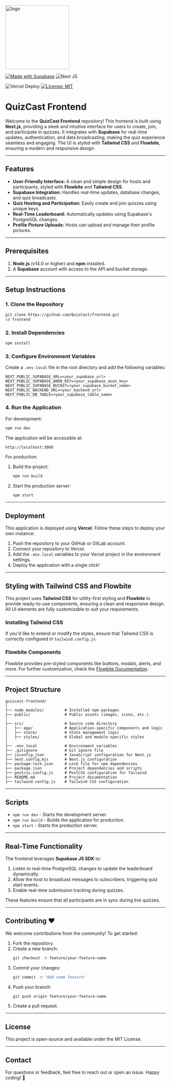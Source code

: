 <img src="https://github.com/user-attachments/assets/4d84857a-fa96-436c-a81c-0dd26a8a1aa7" alt="logo" width="200"/>


[![Made with Supabase](https://supabase.com/badge-made-with-supabase-dark.svg)](https://supabase.com)
![Next JS](https://img.shields.io/badge/Next-black?style=for-the-badge&logo=next.js&logoColor=white)

![Vercel Deploy](https://deploy-badge.vercel.app/vercel/quizcast-teamvertex)
[![License: MIT](https://img.shields.io/badge/License-MIT-yellow.svg)](https://opensource.org/licenses/MIT)


# QuizCast Frontend

Welcome to the **QuizCast Frontend** repository! This frontend is built using **Next.js**, providing a sleek and intuitive interface for users to create, join, and participate in quizzes. It integrates with **Supabase** for real-time updates, authentication, and data broadcasting, making the quiz experience seamless and engaging. The UI is styled with **Tailwind CSS** and **Flowbite**, ensuring a modern and responsive design.

---

## Features

- **User-Friendly Interface:** A clean and simple design for hosts and participants, styled with **Flowbite** and **Tailwind CSS**.
- **Supabase Integration:** Handles real-time updates, database changes, and quiz broadcasts.
- **Quiz Hosting and Participation:** Easily create and join quizzes using unique keys.
- **Real-Time Leaderboard:** Automatically updates using Supabase's PostgreSQL changes.
- **Profile Picture Uploads:** Hosts can upload and manage their profile pictures.

---

## Prerequisites

1. **Node.js** (v14.0 or higher) and **npm** installed.
2. A **Supabase** account with access to the API and bucket storage.

---

## Setup Instructions

### 1. Clone the Repository
```bash
git clone https://github.com/QuizCast/frontend.git
cd frontend
```

### 2. Install Dependencies
```bash
npm install
```

### 3. Configure Environment Variables
Create a `.env.local` file in the root directory and add the following variables:
```
NEXT_PUBLIC_SUPABASE_URL=<your_supabase_url>
NEXT_PUBLIC_SUPABASE_ANON_KEY=<your_supabase_anon_key>
NEXT_PUBLIC_SUPABASE_BUCKET=<your_supabase_bucket_name>
NEXT_PUBLIC_BACKEND_URL=<your_backend_url>
NEXT_PUBLIC_DB_TABLE=<your_supabase_table_name>
```

### 4. Run the Application
For development:
```bash
npm run dev
```
The application will be accessible at:
```
http://localhost:3000
```

For production:
1. Build the project:
   ```bash
   npm run build
   ```
2. Start the production server:
   ```bash
   npm start
   ```

---

## Deployment

This application is deployed using **Vercel**. Follow these steps to deploy your own instance:

1. Push the repository to your GitHub or GitLab account.
2. Connect your repository to Vercel.
3. Add the `.env.local` variables to your Vercel project in the environment settings.
4. Deploy the application with a single click!

---

## Styling with Tailwind CSS and Flowbite

This project uses **Tailwind CSS** for utility-first styling and **Flowbite** to provide ready-to-use components, ensuring a clean and responsive design. All UI elements are fully customizable to suit your requirements.

### Installing Tailwind CSS
If you'd like to extend or modify the styles, ensure that Tailwind CSS is correctly configured in `tailwind.config.js`.

### Flowbite Components
Flowbite provides pre-styled components like buttons, modals, alerts, and more. For further customization, check the [Flowbite Documentation](https://flowbite.com/docs/).

---

## Project Structure

```
quizcast-frontend/
│
├── node_modules/         # Installed npm packages
├── public/               # Public assets (images, icons, etc.)
│
├── src/                  # Source code directory
│   ├── app/              # Application-specific components and logic
│   ├── store/            # State management logic
│   ├── styles/           # Global and module-specific styles
│
├── .env.local            # Environment variables
├── .gitignore            # Git ignore file
├── jsconfig.json         # JavaScript configuration for Next.js
├── next.config.mjs       # Next.js configuration
├── package-lock.json     # Lock file for npm dependencies
├── package.json          # Project dependencies and scripts
├── postcss.config.js     # PostCSS configuration for Tailwind
├── README.md             # Project documentation
├── tailwind.config.js    # Tailwind CSS configuration

```

---

## Scripts

- `npm run dev` - Starts the development server.
- `npm run build` - Builds the application for production.
- `npm start` - Starts the production server.

---

## Real-Time Functionality

The frontend leverages **Supabase JS SDK** to:
1. Listen to real-time PostgreSQL changes to update the leaderboard dynamically.
2. Allow the host to broadcast messages to subscribers, triggering quiz start events.
3. Enable real-time submission tracking during quizzes.

These features ensure that all participants are in sync during live quizzes.

---

## Contributing ❤️

We welcome contributions from the community! To get started:

1. Fork the repository.
2. Create a new branch:
   ```bash
   git checkout -b feature/your-feature-name
   ```
3. Commit your changes:
   ```bash
   git commit -m "Add some feature"
   ```
4. Push your branch:
   ```bash
   git push origin feature/your-feature-name
   ```
5. Create a pull request.

---

## License

This project is open-source and available under the MIT License.

---

## Contact

For questions or feedback, feel free to reach out or open an issue. Happy coding! 🎊

